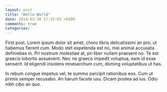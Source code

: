 ```yaml
---
layout: post
title: "Hello World"
date: 2014-03-30 17:35:03 +0100
comments: true
categories: 
---
```


First post. Lorem ipsum dolor sit amet, choro libris delicatissimi an pro, ut habemus fierent cum. Modo stet expetenda est no, mei animal accusata definiebas in. Pri nostrum molestiae at, pri liber nullam praesent no. <!-- more --> Te est graecis lobortis assueverit. Nec ne graeco impedit voluptua, eam id esse senserit. Id eligendi insolens mnesarchum cum, doming voluptatibus ut has.

In rebum congue impetus vel, te summo percipit rationibus eos. Cum ut primis semper recusabo. An harum facete usu. Dicam postea ad ius. Odio nibh cibo an quo.